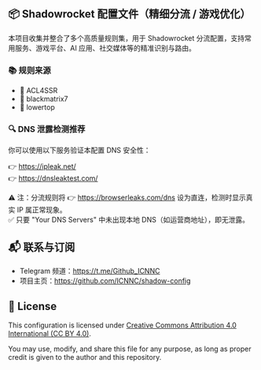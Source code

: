 
## 📦 Shadowrocket 配置文件（精细分流 / 游戏优化）

本项目收集并整合了多个高质量规则集，用于 Shadowrocket 分流配置，支持常用服务、游戏平台、AI 应用、社交媒体等的精准识别与路由。

### 📚 规则来源

- 🔗 ACL4SSR  
- 🔗 blackmatrix7  
- 🔗 lowertop  

### 🔍 DNS 泄露检测推荐

你可以使用以下服务验证本配置 DNS 安全性：

👉 https://ipleak.net/  
👉 https://dnsleaktest.com/  

⚠️ 注：分流规则将 👉 https://browserleaks.com/dns 设为直连，检测时显示真实 IP 属正常现象。  
✅ 只要 "Your DNS Servers" 中未出现本地 DNS（如运营商地址），即无泄露。

## 📬 联系与订阅

- Telegram 频道：https://t.me/Github_ICNNC  
- 项目主页：https://github.com/ICNNC/shadow-config  

## 📄 License

This configuration is licensed under [Creative Commons Attribution 4.0 International (CC BY 4.0)](https://creativecommons.org/licenses/by/4.0/).

You may use, modify, and share this file for any purpose, as long as proper credit is given to the author and this repository.

